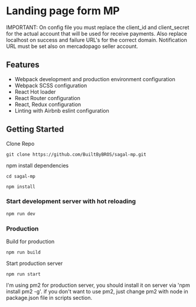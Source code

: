 
# Landing page form MP

IMPORTANT: On config file you must replace the client_id and client_secret for the actual account that will be used for receive payments. Also replace localhost on success and failure URL's for the correct domain. Notification URL must be set also on mercadopago seller account.

## Features

- Webpack development and production environment configuration
- Webpack SCSS configuration
- React Hot loader
- React Router configuration
- React, Redux configuration
- Linting with Airbnb eslint configuration

## Getting Started

Clone Repo

````
git clone https://github.com/BuiltByBROS/sagal-mp.git
````

npm install dependencies

````
cd sagal-mp

npm install
````

### Start development server with hot reloading

````
npm run dev
````

### Production

Build for production

````
npm run build
````

Start production server

````
npm run start
````

I'm using pm2 for production server, you should install it on server via 'npm install pm2 -g'.
if you don't want to use pm2, just change pm2 with node in package.json file in scripts section.
